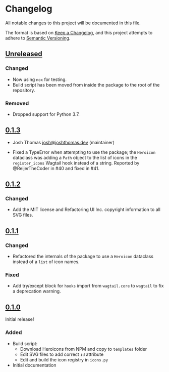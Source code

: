 # Changelog

All notable changes to this project will be documented in this file.

The format is based on [Keep a Changelog](https://keepachangelog.com/en/1.0.0/),
and this project attempts to adhere to [Semantic Versioning](https://semver.org/spec/v2.0.0.html).

<!--
## [${version}]
### Added - for new features
### Changed - for changes in existing functionality
### Deprecated - for soon-to-be removed features
### Removed - for now removed features
### Fixed - for any bug fixes
### Security - in case of vulnerabilities
[${version}]: https://github.com/westerveltco/wagtail-heroicons/releases/tag/v${version}
-->

<!--
## [${version}]
### Added - for new features
### Changed - for changes in existing functionality
### Deprecated - for soon-to-be removed features
### Removed - for now removed features
### Fixed - for any bug fixes
### Security - in case of vulnerabilities
[${version}]: https://github.com/westerveltco/wagtail-heroicons/releases/tag/v${version}
-->

## [Unreleased]

### Changed

- Now using `nox` for testing.
- Build script has been moved from inside the package to the root of the repository.

### Removed

- Dropped support for Python 3.7.

## [0.1.3]

- Josh Thomas <josh@joshthomas.dev> (maintainer)

- Fixed a TypeError when attempting to use the package; the `Heroicon` dataclass was adding a `Path` object to the list of icons in the `register_icons` Wagtail hook instead of a string. Reported by @ReijerTheCoder in #40 and fixed in #41.

## [0.1.2]

### Changed

- Add the MIT license and Refactoring UI Inc. copyright information to all SVG files.

## [0.1.1]

### Changed

- Refactored the internals of the package to use a `Heroicon` dataclass instead of a `list` of icon names.

### Fixed

- Add try/except block for `hooks` import from `wagtail.core` to `wagtail` to fix a deprecation warning.

## [0.1.0]

Initial release!

### Added

- Build script:
  - Download Heroicons from NPM and copy to `templates` folder
  - Edit SVG files to add correct `id` attribute
  - Edit and build the icon registry in `icons.py`
- Initial documentation

[unreleased]: https://github.com/joshuadavidthomas/wagtail-heroicons/compare/v0.1.3...HEAD
[0.1.0]: https://github.com/joshuadavidthomas/wagtail-heroicons/releases/tag/v0.1.0
[0.1.1]: https://github.com/joshuadavidthomas/wagtail-heroicons/releases/tag/v0.1.1
[0.1.2]: https://github.com/joshuadavidthomas/wagtail-heroicons/releases/tag/v0.1.2
[0.1.3]: https://github.com/joshuadavidthomas/wagtail-heroicons/releases/tag/v0.1.3
